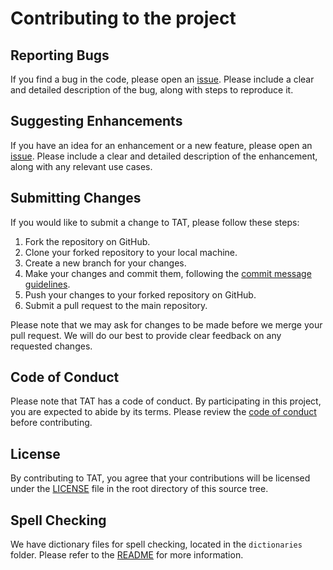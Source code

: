 # Contributing to the project

## Reporting Bugs

If you find a bug in the code, please open an [issue][Issues]. Please include a clear and detailed description of the bug, along with steps to reproduce it.

## Suggesting Enhancements

If you have an idea for an enhancement or a new feature, please open an [issue][Issues]. Please include a clear and detailed description of the enhancement, along with any relevant use cases.

## Submitting Changes

If you would like to submit a change to TAT, please follow these steps:

1. Fork the repository on GitHub.
2. Clone your forked repository to your local machine.
3. Create a new branch for your changes.
4. Make your changes and commit them, following the [commit message guidelines](https://www.conventionalcommits.org/en/v1.0.0).
5. Push your changes to your forked repository on GitHub.
6. Submit a pull request to the main repository.

Please note that we may ask for changes to be made before we merge your pull request. We will do our best to provide clear feedback on any requested changes.

## Code of Conduct

Please note that TAT has a code of conduct. By participating in this project, you are expected to abide by its terms. Please review the [code of conduct](CODE_OF_CONDUCT) before contributing.

## License

By contributing to TAT, you agree that your contributions will be licensed under the [LICENSE](LICENSE) file in the root directory of this source tree.

## Spell Checking

We have dictionary files for spell checking, located in the `dictionaries` folder. Please refer to the [README](dictionaries/README.md) for more information.

[Issues]: https://github.com/NEO-TAT/tat_flutter/issues
